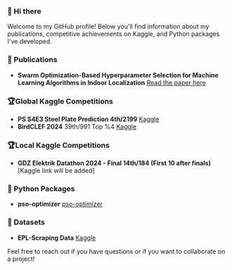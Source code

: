 ### 👋 Hi there

Welcome to my GitHub profile! Below you'll find information about my publications, competitive achievements on Kaggle, and Python packages I've developed.

### 📜 Publications
- **Swarm Optimization-Based Hyperparameter Selection for Machine Learning Algorithms in Indoor Localization** [Read the paper here](https://ieeexplore.ieee.org/document/10286800)

### 🏆Global Kaggle Competitions
- **PS S4E3 Steel Plate Prediction 4th/2199** [Kaggle](https://www.kaggle.com/competitions/playground-series-s4e3/leaderboard)
- **BirdCLEF 2024** 39th/991 Top %4 [Kaggle](https://www.kaggle.com/competitions/birdclef-2024/leaderboard)

### 🏆Local Kaggle Competitions
- **GDZ Elektrik Datathon 2024 - Final 14th/184 (First 10 after finals)** [Kaggle link will be added]

### 🐍 Python Packages
- **pso-optimizer** [pso-optimizer](https://pypi.org/project/pso-optimizer/)

### 🚀 Datasets
- **EPL-Scraping Data**  [Kaggle](https://www.kaggle.com/datasets/mertbayraktar/english-premier-league-matches-20232024-season)

Feel free to reach out if you have questions or if you want to collaborate on a project!
